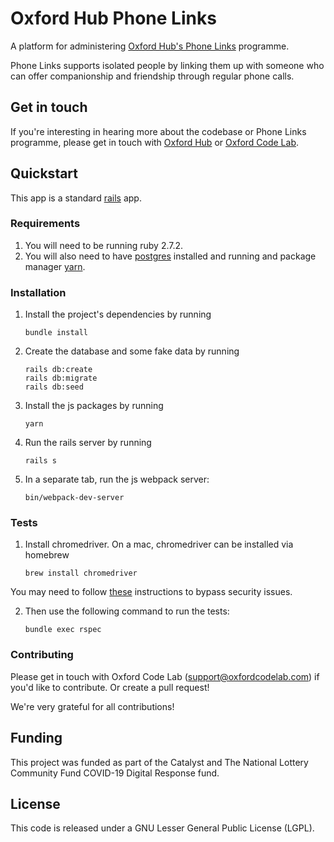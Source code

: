 # Oxford Hub Phone Links

A platform for administering [Oxford Hub's Phone Links](https://www.oxfordhub.org/phone-links) programme.

Phone Links supports isolated people by linking them up with someone who can offer companionship and friendship through regular phone calls.

## Get in touch

If you're interesting in hearing more about the codebase or Phone Links programme, please get in touch with [Oxford Hub](https://www.oxfordhub.org/) or [Oxford Code Lab](https://www.oxfordcodelab.com/).

## Quickstart

This app is a standard [rails](https://rubyonrails.org/) app.

### Requirements

1. You will need to be running ruby 2.7.2.
1. You will also need to have [postgres](https://www.postgresql.org/download/) installed and running and package manager [yarn](https://classic.yarnpkg.com/en/).

### Installation

1. Install the project's dependencies by running
   ```
   bundle install
   ```
1. Create the database and some fake data by running
   ```
   rails db:create
   rails db:migrate
   rails db:seed
   ```
1. Install the js packages by running
   ```
   yarn
   ```
1. Run the rails server by running
   ```
   rails s
   ```
1. In a separate tab, run the js webpack server:
   ```
   bin/webpack-dev-server
   ```

### Tests

1. Install chromedriver. On a mac, chromedriver can be installed via homebrew
   ```
   brew install chromedriver
   ```

You may need to follow [these](https://stackoverflow.com/questions/60362018/macos-catalinav-10-15-3-error-chromedriver-cannot-be-opened-because-the-de/60362134#60362134) instructions to bypass security issues.

2. Then use the following command to run the tests:
   ```
   bundle exec rspec
   ```

### Contributing

Please get in touch with Oxford Code Lab (support@oxfordcodelab.com) if you'd like to contribute. Or create a pull request!

We're very grateful for all contributions!

## Funding

This project was funded as part of the Catalyst and The National Lottery Community Fund COVID-19 Digital Response fund.

## License

This code is released under a GNU Lesser General Public License (LGPL).
